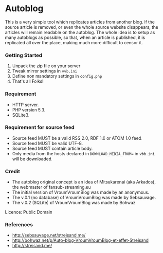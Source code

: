 # Autoblog #

This is a very simple tool which replicates articles from another blog. If the source article is removed, or even the whole source website disappears, the articles will remain readable on the autoblog. The whole idea is to setup as many autoblogs as possible, so that, when an article is published, it is replicated all over the place, making much more difficult to censor it.

### Getting Started ###
1.  Unpack the zip file on your server
2.  Tweak mirror settings in `vvb.ini`
3.  Define non mandatory settings in `config.php`
4.  That's all Folks!

### Requirement ###
*	HTTP server.
*	PHP version 5.3.
*	SQLite3.

### Requirement for source feed ##
*	Source feed MUST be a valid RSS 2.0, RDF 1.0 or ATOM 1.0 feed.
*	Source feed MUST be valid UTF-8.
*	Source feed MUST contain article body.
*	Only media from the hosts declared in `DOWNLOAD_MEDIA_FROM=` in `vbb.ini` will be downloaded.

### Credit ###
*	The autoblog original concept is an idea of Mitsukarenai (aka Arkados), the webmaster of fansub-streaming.eu
*	The initial version of VroumVroumBlog was made by an anonymous.
*	The v.0.1 (no database) of VroumVroumBlog was made by Sebsauvage.
*	The v.0.2 (SQLite) of VroumVroumBlog was made by Bohwaz

Licence: Public Domain

### References ###
*	http://sebsauvage.net/streisand.me/
*	http://bohwaz.net/p/Auto-blog-VroumVroumBlog-et-effet-Streisand
*	http://streisand.me/

